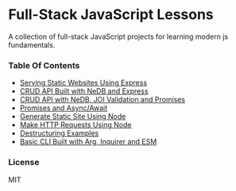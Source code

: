 # Full-Stack JavaScript Lessons

A collection of full-stack JavaScript projects for learning modern js fundamentals.

### Table Of Contents

- [Serving Static Websites Using Express](/lesson-express-static-site)
- [CRUD API Built with NeDB and Express](/lesson-nedb-crud-api)
- [CRUD API with NeDB, JOI Validation and Promises](/lesson-nedb-crud-api-async-validation)
- [Promises and Async/Await](/lesson-promises-async-await)
- [Generate Static Site Using Node](/lesson-generate-static-site)
- [Make HTTP Requests Using Node](/lesson-make-http-request)
- [Destructuring Examples](/lesson-destructuring-examples)
- [Basic CLI Built with Arg, Inquirer and ESM](/lesson-cli)

### License

MIT
